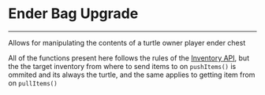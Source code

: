 # Ender Bag Upgrade
---

Allows for manipulating the contents of a turtle owner player ender chest

All of the functions present here follows the rules of the [Inventory API](https://tweaked.cc/generic_peripheral/inventory.html), but the the target inventory from where 
to send items to on `pushItems()` is ommited and its always the turtle, and the same applies to getting item from on `pullItems()`